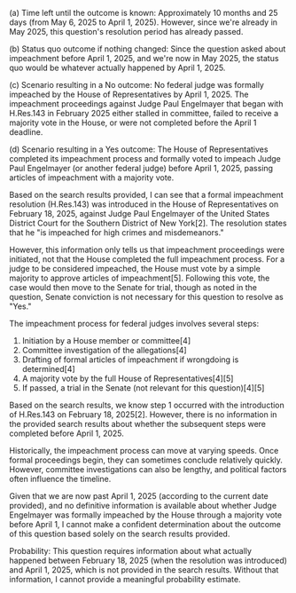 (a) Time left until the outcome is known: Approximately 10 months and 25 days (from May 6, 2025 to April 1, 2025). However, since we're already in May 2025, this question's resolution period has already passed.

(b) Status quo outcome if nothing changed: Since the question asked about impeachment before April 1, 2025, and we're now in May 2025, the status quo would be whatever actually happened by April 1, 2025.

(c) Scenario resulting in a No outcome: No federal judge was formally impeached by the House of Representatives by April 1, 2025. The impeachment proceedings against Judge Paul Engelmayer that began with H.Res.143 in February 2025 either stalled in committee, failed to receive a majority vote in the House, or were not completed before the April 1 deadline.

(d) Scenario resulting in a Yes outcome: The House of Representatives completed its impeachment process and formally voted to impeach Judge Paul Engelmayer (or another federal judge) before April 1, 2025, passing articles of impeachment with a majority vote.

Based on the search results provided, I can see that a formal impeachment resolution (H.Res.143) was introduced in the House of Representatives on February 18, 2025, against Judge Paul Engelmayer of the United States District Court for the Southern District of New York[2]. The resolution states that he "is impeached for high crimes and misdemeanors."

However, this information only tells us that impeachment proceedings were initiated, not that the House completed the full impeachment process. For a judge to be considered impeached, the House must vote by a simple majority to approve articles of impeachment[5]. Following this vote, the case would then move to the Senate for trial, though as noted in the question, Senate conviction is not necessary for this question to resolve as "Yes."

The impeachment process for federal judges involves several steps:

1. Initiation by a House member or committee[4]
2. Committee investigation of the allegations[4]
3. Drafting of formal articles of impeachment if wrongdoing is determined[4]
4. A majority vote by the full House of Representatives[4][5]
5. If passed, a trial in the Senate (not relevant for this question)[4][5]

Based on the search results, we know step 1 occurred with the introduction of H.Res.143 on February 18, 2025[2]. However, there is no information in the provided search results about whether the subsequent steps were completed before April 1, 2025.

Historically, the impeachment process can move at varying speeds. Once formal proceedings begin, they can sometimes conclude relatively quickly. However, committee investigations can also be lengthy, and political factors often influence the timeline.

Given that we are now past April 1, 2025 (according to the current date provided), and no definitive information is available about whether Judge Engelmayer was formally impeached by the House through a majority vote before April 1, I cannot make a confident determination about the outcome of this question based solely on the search results provided.

Probability: This question requires information about what actually happened between February 18, 2025 (when the resolution was introduced) and April 1, 2025, which is not provided in the search results. Without that information, I cannot provide a meaningful probability estimate.